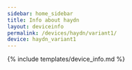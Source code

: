 ```yaml
---
sidebar: home_sidebar
title: Info about haydn
layout: deviceinfo
permalink: /devices/haydn/variant1/
device: haydn_variant1
---
```

{% include templates/device_info.md %}
